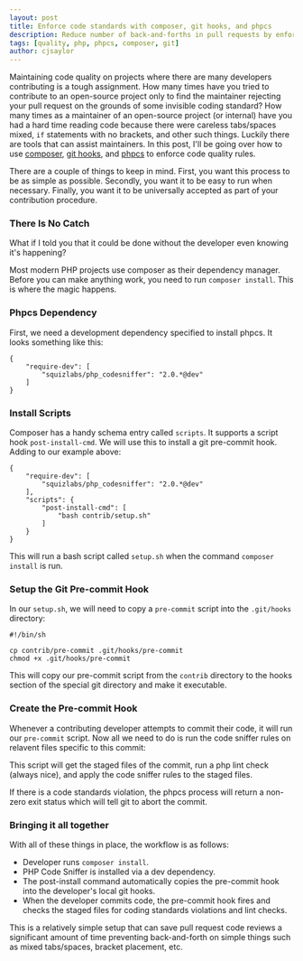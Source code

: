 ```yaml
---
layout: post
title: Enforce code standards with composer, git hooks, and phpcs
description: Reduce number of back-and-forths in pull requests by enforcing code quality at the commit level.
tags: [quality, php, phpcs, composer, git]
author: cjsaylor
---
```


Maintaining code quality on projects where there are many developers contributing
is a tough assignment. How many times have you tried to contribute to an open-source project
only to find the maintainer rejecting your pull request on the grounds of some invisible coding
standard? How many times as a maintainer of an open-source project (or internal) have you had a
hard time reading code because there were careless tabs/spaces mixed, `if` statements with no brackets,
and other such things. Luckily there are tools that can assist maintainers. In this post,
I'll be going over how to use [composer](http://getcomposer.org), [git hooks](http://git-scm.com/book/en/Customizing-Git-Git-Hooks), and [phpcs](https://github.com/squizlabs/PHP_CodeSniffer) to
enforce code quality rules.

There are a couple of things to keep in mind. First, you want this process to be as simple as possible.
Secondly, you want it to be easy to run when necessary. Finally, you want
it to be universally accepted as part of your contribution procedure.

### There Is No Catch

What if I told you that it could be done without the developer even knowing it's happening?

Most modern PHP projects use composer as their dependency manager. Before you can make anything work, you need to run `composer install`.
This is where the magic happens.

### Phpcs Dependency

First, we need a development dependency specified to install phpcs. It looks something like this:

~~~
{
    "require-dev": [
        "squizlabs/php_codesniffer": "2.0.*@dev"
    ]
}
~~~

### Install Scripts

Composer has a handy schema entry called `scripts`. It supports a script hook
`post-install-cmd`. We will use this to install a git pre-commit hook. Adding to
our example above:

~~~
{
    "require-dev": [
        "squizlabs/php_codesniffer": "2.0.*@dev"
    ],
    "scripts": {
        "post-install-cmd": [
            "bash contrib/setup.sh"
        ]
    }
}
~~~

This will run a bash script called `setup.sh` when the command `composer install` is run.

### Setup the Git Pre-commit Hook

In our `setup.sh`, we will need to copy a `pre-commit` script into the `.git/hooks` directory:

~~~
#!/bin/sh

cp contrib/pre-commit .git/hooks/pre-commit
chmod +x .git/hooks/pre-commit
~~~

This will copy our pre-commit script from the `contrib` directory to the hooks section
of the special git directory and make it executable.

### Create the Pre-commit Hook

Whenever a contributing developer attempts to commit their code, it will run our `pre-commit` script.
Now all we need to do is run the code sniffer rules on relavent files specific to this commit:

<script src="https://gist.github.com/cjsaylor/10503398.js"> </script>

This script will get the staged files of the commit, run a php lint check (always nice), and apply the
code sniffer rules to the staged files.

If there is a code standards violation, the phpcs process will return a non-zero exit status which will
tell git to abort the commit.

### Bringing it all together

With all of these things in place, the workflow is as follows:

* Developer runs `composer install`.
* PHP Code Sniffer is installed via a dev dependency.
* The post-install command automatically copies the pre-commit hook into the developer's local git hooks.
* When the developer commits code, the pre-commit hook fires and checks the staged files for coding standards violations and lint checks.

This is a relatively simple setup that can save pull request code reviews a significant amount of time preventing
back-and-forth on simple things such as mixed tabs/spaces, bracket placement, etc.
